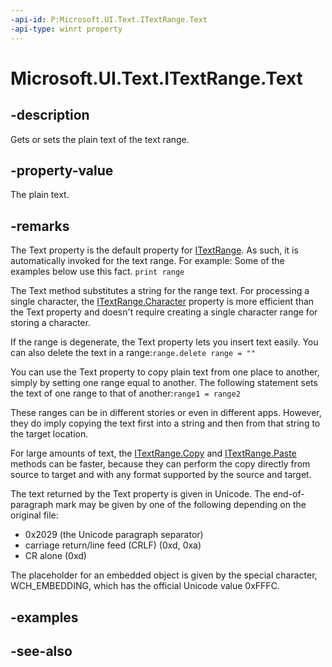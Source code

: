 ```yaml
---
-api-id: P:Microsoft.UI.Text.ITextRange.Text
-api-type: winrt property
---
```


<!-- Property syntax
public string Text { get;  set; }
-->

# Microsoft.UI.Text.ITextRange.Text

## -description
Gets or sets the plain text of the text range.

## -property-value
The plain text.

## -remarks
The Text property is the default property for [ITextRange](itextrange.md). As such, it is automatically invoked for the text range. For example: Some of the examples below use this fact. `print range`

The Text method substitutes a string for the range text. For processing a single character, the [ITextRange.Character](itextrange_character.md) property is more efficient than the Text property and doesn't require creating a single character range for storing a character.

If the range is degenerate, the Text property lets you insert text easily. You can also delete the text in a range:`range.delete
range = ""`

You can use the Text property to copy plain text from one place to another, simply by setting one range equal to another. The following statement sets the text of one range to that of another:`range1 = range2`

These ranges can be in different stories or even in different apps. However, they do imply copying the text first into a string and then from that string to the target location.

For large amounts of text, the [ITextRange.Copy](itextrange_copy_4862135.md) and [ITextRange.Paste](itextrange_paste_955889140.md) methods can be faster, because they can perform the copy directly from source to target and with any format supported by the source and target.

The text returned by the Text property is given in Unicode. The end-of-paragraph mark may be given by one of the following depending on the original file:
+ 0x2029 (the Unicode paragraph separator)
+ carriage return/line feed (CRLF) (0xd, 0xa)
+ CR alone (0xd)


The placeholder for an embedded object is given by the special character, WCH_EMBEDDING, which has the official Unicode value 0xFFFC.

## -examples

## -see-also
